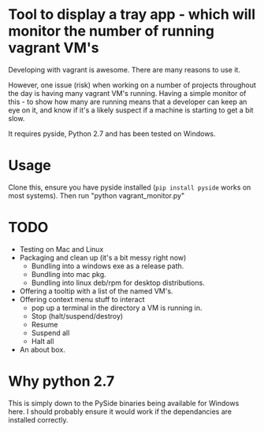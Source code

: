 # Tool to display a tray app - which will monitor the number of running vagrant VM's

Developing with vagrant is awesome. There are many reasons to use it.

However, one issue (risk) when working on a number of projects throughout the day is having many vagrant VM's running.
Having a simple monitor of this - to show how many are running means that a developer can keep an eye on it, and know if it's a 
likely suspect if a machine is starting to get a bit slow.

It requires pyside, Python 2.7 and has been tested on Windows.

# Usage

Clone this, ensure you have pyside installed (`pip install pyside` works on most systems).
Then run "python vagrant_monitor.py"

# TODO

* Testing on Mac and Linux
* Packaging and clean up (it's a bit messy right now)
  * Bundling into a windows exe as a release path.
  * Bundling into mac pkg.
  * Bundling into linux deb/rpm for desktop distributions.
* Offering a tooltip with a list of the named VM's.
* Offering context menu stuff to interact
  * pop up a terminal in the directory a VM is running in.
  * Stop (halt/suspend/destroy)
  * Resume
  * Suspend all
  * Halt all
* An about box.

# Why python 2.7

This is simply down to the PySide binaries being available for Windows here. I should probably ensure it would work if the dependancies are installed correctly.
